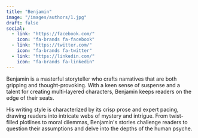 ```yaml
---
title: "Benjamin"
image: "/images/authors/1.jpg"
draft: false
social:
  - link: "https://facebook.com/"
    icon: "fa-brands fa-facebook"
  - link: "https://twitter.com/"
    icon: "fa-brands fa-twitter"
  - link: "https://linkedin.com/"
    icon: "fa-brands fa-linkedin"
---
```


Benjamin is a masterful storyteller who crafts narratives that are both gripping and thought-provoking. With a keen sense of suspense and a talent for creating multi-layered characters, Benjamin keeps readers on the edge of their seats.

His writing style is characterized by its crisp prose and expert pacing, drawing readers into intricate webs of mystery and intrigue. From twist-filled plotlines to moral dilemmas, Benjamin's stories challenge readers to question their assumptions and delve into the depths of the human psyche.
